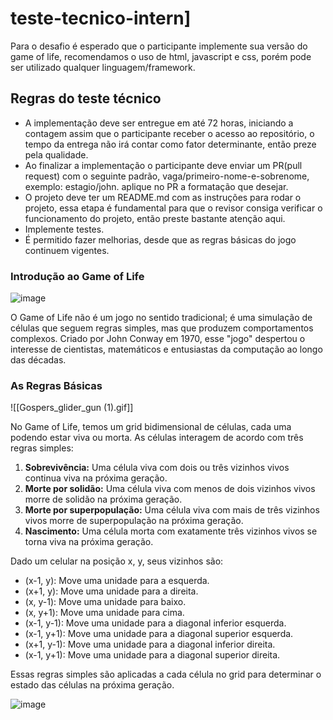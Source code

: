 # teste-tecnico-intern]



Para o desafio é esperado que o participante implemente sua versão do game of life, recomendamos o uso de html, javascript e css, porém pode ser utilizado qualquer linguagem/framework.

## Regras do teste técnico

- A implementação deve ser entregue em até 72 horas, iniciando a contagem assim que o participante receber o acesso ao repositório, o tempo da entrega não irá contar como fator determinante, então preze pela qualidade. 
- Ao finalizar a implementação o participante deve enviar um PR(pull request) com o seguinte padrão, vaga/primeiro-nome-e-sobrenome, exemplo: estagio/john. aplique no PR a formatação que desejar.
- O projeto deve ter um README.md com as instruções para rodar o projeto, essa etapa é fundamental para que o revisor consiga verificar o funcionamento do projeto, então preste bastante atenção aqui.
- Implemente testes.
- É permitido fazer melhorias, desde que as regras básicas do jogo continuem vigentes. 

### Introdução ao Game of Life

![image](https://upload.wikimedia.org/wikipedia/commons/e/e5/Gospers_glider_gun.gif)

O Game of Life não é um jogo no sentido tradicional; é uma simulação de células que seguem regras simples, mas que produzem comportamentos complexos. Criado por John Conway em 1970, esse "jogo" despertou o interesse de cientistas, matemáticos e entusiastas da computação ao longo das décadas.

### As Regras Básicas
![[Gospers_glider_gun (1).gif]]

No Game of Life, temos um grid bidimensional de células, cada uma podendo estar viva ou morta. As células interagem de acordo com três regras simples:

1. **Sobrevivência:** Uma célula viva com dois ou três vizinhos vivos continua viva na próxima geração.
2. **Morte por solidão:** Uma célula viva com menos de dois vizinhos vivos morre de solidão na próxima geração.
3. **Morte por superpopulação:** Uma célula viva com mais de três vizinhos vivos morre de superpopulação na próxima geração.
4. **Nascimento:** Uma célula morta com exatamente três vizinhos vivos se torna viva na próxima geração.


Dado um celular na posição x, y, seus vizinhos são:

- (x-1, y): Move uma unidade para a esquerda.
- (x+1, y): Move uma unidade para a direita.
- (x, y-1): Move uma unidade para baixo.
- (x, y+1): Move uma unidade para cima.
- (x-1, y-1): Move uma unidade para a diagonal inferior esquerda.
- (x-1, y+1): Move uma unidade para a diagonal superior esquerda.
- (x+1, y-1): Move uma unidade para a diagonal inferior direita.
- (x-1, y+1): Move uma unidade para a diagonal superior direita.

Essas regras simples são aplicadas a cada célula no grid para determinar o estado das células na próxima geração.


![image](https://upload.wikimedia.org/wikipedia/commons/7/7e/GameOfLife_Glider_Animation.gif)
